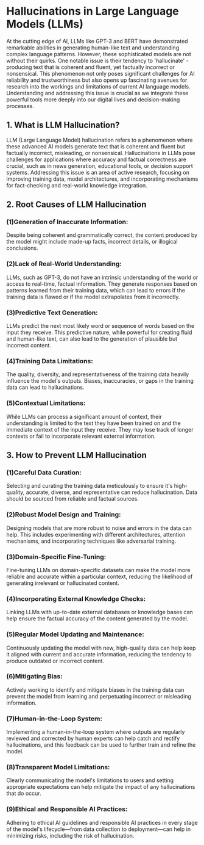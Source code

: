
# Hallucinations in Large Language Models (LLMs)

At the cutting edge of AI, LLMs like GPT-3 and BERT have demonstrated remarkable abilities in generating human-like text and understanding complex language patterns. However, these sophisticated models are not without their quirks. One notable issue is their tendency to 'hallucinate' - producing text that is coherent and fluent, yet factually incorrect or nonsensical. This phenomenon not only poses significant challenges for AI reliability and trustworthiness but also opens up fascinating avenues for research into the workings and limitations of current AI language models. Understanding and addressing this issue is crucial as we integrate these powerful tools more deeply into our digital lives and decision-making processes.

## 1. What is LLM Hallucination?
LLM (Large Language Model) hallucination refers to a phenomenon where these advanced AI models generate text that is coherent and fluent but factually incorrect, misleading, or nonsensical. Hallucinations in LLMs pose challenges for applications where accuracy and factual correctness are crucial, such as in news generation, educational tools, or decision support systems. Addressing this issue is an area of active research, focusing on improving training data, model architectures, and incorporating mechanisms for fact-checking and real-world knowledge integration.

## 2. Root Causes of LLM Hallucination

### (1)Generation of Inaccurate Information: 
Despite being coherent and grammatically correct, the content produced by the model might include made-up facts, incorrect details, or illogical conclusions.

### (2)Lack of Real-World Understanding: 
LLMs, such as GPT-3, do not have an intrinsic understanding of the world or access to real-time, factual information. They generate responses based on patterns learned from their training data, which can lead to errors if the training data is flawed or if the model extrapolates from it incorrectly.

### (3)Predictive Text Generation: 
LLMs predict the next most likely word or sequence of words based on the input they receive. This predictive nature, while powerful for creating fluid and human-like text, can also lead to the generation of plausible but incorrect content.

### (4)Training Data Limitations: 
The quality, diversity, and representativeness of the training data heavily influence the model's outputs. Biases, inaccuracies, or gaps in the training data can lead to hallucinations.

### (5)Contextual Limitations: 
While LLMs can process a significant amount of context, their understanding is limited to the text they have been trained on and the immediate context of the input they receive. They may lose track of longer contexts or fail to incorporate relevant external information.


## 3. How to Prevent LLM Hallucination

### (1)Careful Data Curation: 
Selecting and curating the training data meticulously to ensure it's high-quality, accurate, diverse, and representative can reduce hallucination. Data should be sourced from reliable and factual sources.

### (2)Robust Model Design and Training: 
Designing models that are more robust to noise and errors in the data can help. This includes experimenting with different architectures, attention mechanisms, and incorporating techniques like adversarial training.

### (3)Domain-Specific Fine-Tuning: 
Fine-tuning LLMs on domain-specific datasets can make the model more reliable and accurate within a particular context, reducing the likelihood of generating irrelevant or hallucinated content.

### (4)Incorporating External Knowledge Checks: 
Linking LLMs with up-to-date external databases or knowledge bases can help ensure the factual accuracy of the content generated by the model.

### (5)Regular Model Updating and Maintenance: 
Continuously updating the model with new, high-quality data can help keep it aligned with current and accurate information, reducing the tendency to produce outdated or incorrect content.

### (6)Mitigating Bias: 
Actively working to identify and mitigate biases in the training data can prevent the model from learning and perpetuating incorrect or misleading information.

### (7)Human-in-the-Loop System: 
Implementing a human-in-the-loop system where outputs are regularly reviewed and corrected by human experts can help catch and rectify hallucinations, and this feedback can be used to further train and refine the model.

### (8)Transparent Model Limitations: 
Clearly communicating the model's limitations to users and setting appropriate expectations can help mitigate the impact of any hallucinations that do occur.

### (9)Ethical and Responsible AI Practices: 
Adhering to ethical AI guidelines and responsible AI practices in every stage of the model's lifecycle—from data collection to deployment—can help in minimizing risks, including the risk of hallucination.





